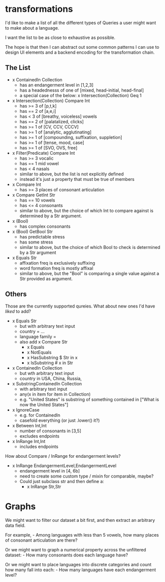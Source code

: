 # transformations

I'd like to make a list of all the different types of Queries a user might
want to make about a language.

I want the list to be as close to exhaustive as possible.

The hope is that then I can abstract out some common patterns I can use to
design UI elements and a backend encoding for the transformation chain.

## The List

- x ContainedIn Collection
    - has an endangerment level in [1,2,3]
    - has a headednesss of one of [mixed, head-initial, head-final]
    - a special case of the below:
        x Intersection(Collection) Geq 1
- x Intersection(Collection) Compare Int
    - has >= 3 of [p,t,k]
    - has == 2 of [a,e,i]
    - has < 3 of [breathy, voiceless] vowels
    - has == 2 of [palatalized, clicks]
    - has >= 1 of [CV, CCV, CCCV]
    - has >= 1 of [analytic, agglutinating]
    - has >= 1 of [compounding, suffixation, suppletion]
    - has >= 1 of [tense, mood, case]
    - has >= 1 of [SVO, OVS, free]
- x Filter(Predicate) Compare Int
    - has >= 3 vocalic
    - has == 1 mid vowel
    - has < 4 nasals
    - similar to above, but the list is not explicitly defined
    - instead it's just a property that must be true of members
- x Compare Int
    - has >= 3 places of consonant articulation
- x Compare GetInt Str
    - has == 10 vowels
    - has <= 4 consonants
    - similar to above, but the choice of which Int to compare against is
        determined by a Str argument.
- x (Bool)
    - has complex consonants
- x (Bool) GetBool Str
    - has predictable stress
    - has some stress
    - similar to above, but the choice of which Bool to check is determined
        by a Str argument
- x Equals Str
    - affixation freq is exclusively suffixing
    - word formation freq is mostly affixal
    - similar to above, but the "Bool" is comparing a single value against
        a Str provided as argument.


## Others

Those are the currently supported qureies.
What about new ones I'd have _liked_ to add?

- x Equals Str
    - but with arbitrary text input
    - country = ...
    - language family =
    - also add x Compare Str
        - x Equals
        - x NotEquals
        - x HasSubstring    $ Str in x
        - x IsSubstring     # x in Str
- x ContainedIn Collection
    - but wth arbitrary text input
    - country in USA, China, Russia,
- x SubstringContainedIn Collection
    - with arbitrary text input
    - any(x in item for item in Collection)
    - e.g. "United States" is substring of something contained in ["What is now the United States"]
- x IgnoreCase
    - e.g. for ContainedIn
    - casefold everything (or just .lower() it?)
- x Between Int,Int
    - number of consonants in [3,5]
    - excludes endpoints
- x InRange Int,Int
    - includes endpoints

How about Compare / InRange for endangerment levels?
- x InRange EndangermentLevel,EndangermentLevel
    - endangerment level in [4, 6b]
    - need to create some custom type / mixin for comparable, maybe?
    - Could just subclass str and then define a:
        - x InRange Str,Str

# Graphs

We might want to filter our dataset a bit first, and then extract an arbitrary data field.

For example,
    - Among languages with less than 5 vowels, how many places of consonant articulation are there?

Or we might want to graph a numerical property across the unfiltered dataset:
    - How many consonants does each language have?

Or we might want to place languages into discrete categories and count how many fall into each:
    - How many languages have each endangerment level?